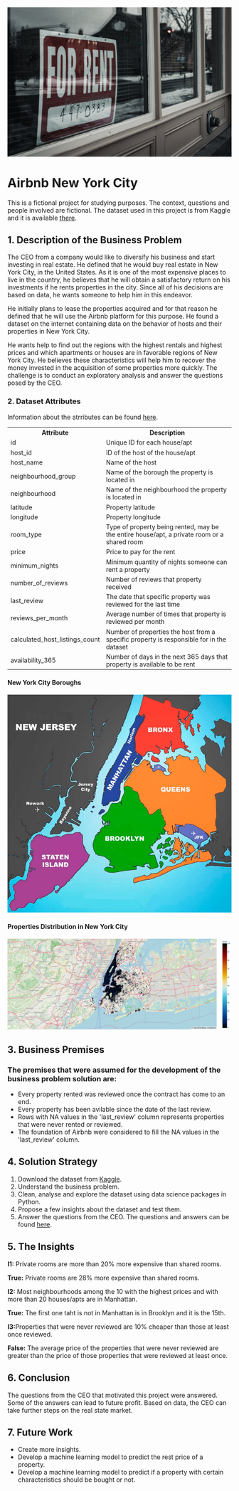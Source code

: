 <img src="rent.jpg" alt="logo" style="zoom:100%;" />

<h1>Airbnb New York City</h1>

<p>This is a fictional project for studying purposes. The context, questions and people involved are fictional. The dataset used in this project is from Kaggle and it is available <a href="https://www.kaggle.com/datasets/dgomonov/new-york-city-airbnb-open-data" target="_blank">there</a>.</p>

<h2>1. Description of the Business Problem</h2>

<p>The CEO from a company would like to diversify his business and start investing in real estate. He defined that he would buy real estate in New York City, in the United States. As it is one of the most expensive places to live in the country, he believes that he will obtain a satisfactory return on his investments if he rents properties in the city. Since all of his decisions are based on data, he wants someone to help him in this endeavor.</p>

<p>He initially plans to lease the properties acquired and for that reason he defined that he will use the Airbnb platform for this purpose. He found a dataset on the internet containing data on the behavior of hosts and their properties in New York City.</p>

<p>He wants help to find out the regions with the highest rentals and highest prices and which apartments or houses are in favorable regions of New York City. He believes these characteristics will help him to recover the money invested in the acquisition of some properties more quickly. The challenge is to conduct an exploratory analysis and answer the questions posed by the CEO.</p>

<h3>2. Dataset Attributes</h3>

<p>Information about the atrributes can be found <a href="https://www.kaggle.com/harlfoxem/housesalesprediction/discussion/207885" target="_blank">here</a>.</p>

<table style="width:100%">
<tr><th>Attribute</th><th>Description</th></tr>
<tr><td>id</td><td>Unique ID for each house/apt</td></tr>
<tr><td>host_id</td><td>ID of the host of the house/apt</td></tr>
<tr><td>host_name</td><td>Name of the host</td></tr>
<tr><td>neighbourhood_group</td><td>Name of the borough the property is located in</td></tr>
<tr><td>neighbourhood</td><td>Name of the neighbourhood the property is located in</td></tr>
<tr><td>latitude</td><td>Property latitude</td></tr>
<tr><td>longitude</td><td>Property longitude</td></tr>
<tr><td>room_type</td><td>Type of property being rented, may be the entire house/apt, a private room or a shared room</td></tr>
<tr><td>price</td><td>Price to pay for the rent</td></tr>
<tr><td>minimum_nights</td><td>Minimum quantity of nights someone can rent a property</td></tr>
<tr><td>number_of_reviews</td><td>Number of reviews that property received</td></tr>
<tr><td>last_review</td><td>The date that specific property was reviewed for the last time</td></tr>
<tr><td>reviews_per_month</td><td>Average number of times that property is reviewed per month</td></tr>
<tr><td>calculated_host_listings_count</td><td>Number of properties the host from a specific property is responsible for in the dataset</td></tr>
<tr><td>availability_365</td><td>Number of days in the next 365 days that property is available to be rent</td></tr>
</table>

<h4>New York City Boroughs</h4>

<img src="nyc_boroughs.jpeg" alt="logo" style="zoom:100%;" />

<h4>Properties Distribution in New York City</h4>

<img src="airbnb_nyc_plot.png" alt="logo" style="zoom:100%;" />

<h2>3. Business Premises</h2>

<h3>The premises that were assumed for the development of the business problem solution are:</h3>

<ul>
<li>Every property rented was reviewed once the contract has come to an end.</li>
<li>Every property has been avilable since the date of the last review.</li>
<li>Rows with NA values in the 'last_review' column represents properties that were never rented or reviewed.</li>
<li>The foundation of Airbnb were considered to fill the NA values in the 'last_review' column.</li>
</ul>

<h2>4. Solution Strategy</h2>

<ol>
<li>Download the dataset from <a href="https://www.kaggle.com/datasets/dgomonov/new-york-city-airbnb-open-data" target="_blank">Kaggle</a>.</li>
<li>Understand the business problem.</li>
<li>Clean, analyse and explore the dataset using data science packages in Python.</li>
<li>Propose a few insights about the dataset and test them.</li>
<li>Answer the questions from the CEO. The questions and answers can be found <a href="https://github.com/m4theus4ndr4de/insights-airbnb-nyc/blob/main/airbnb_nyc_insights.ipynb" target="_blank">here</a>.</li>
</ol>

<h2>5. The Insights</h2>

<p><b>I1:</b> Private rooms are more than 20% more expensive than shared rooms.</p>
<p><b>True:</b> Private rooms are 28% more expensive than shared rooms.</p>

<p><b>I2:</b> Most neighbourhoods among the 10 with the highest prices and with more than 20 houses/apts are in Manhattan.</p>
<p><b>True:</b> The first one taht is not in Manhattan is in Brooklyn and it is the 15th.</p>

<p><b>I3:</b>Properties that were never reviewed are 10% cheaper than those at least once reviewed.</p>
<p><b>False:</b> The average price of the properties that were never reviewed are greater than the price of those properties that were reviewed at least once.</p>

<h2>6. Conclusion</h2>

<p>The questions from the CEO that motivated this project were answered. Some of the answers can lead to future profit. Based on data, the CEO can take further steps on the real state market.</p>

<h2>7. Future Work</h2>

<ul>
<li>Create more insights.</li>
<li>Develop a machine learning model to predict the rest price of a property.</li>
<li>Develop a machine learning model to predict if a property with certain characteristics should be bought or not.</li>
</ul>